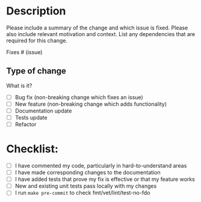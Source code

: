 # Description

Please include a summary of the change and which issue is fixed. Please also include relevant motivation and context. List any dependencies that are required for this change.

Fixes # (issue)

## Type of change

What is it?

- [ ] Bug fix (non-breaking change which fixes an issue)
- [ ] New feature (non-breaking change which adds functionality)
- [ ] Documentation update
- [ ] Tests update
- [ ] Refactor

# Checklist:

- [ ] I have commented my code, particularly in hard-to-understand areas
- [ ] I have made corresponding changes to the documentation
- [ ] I have added tests that prove my fix is effective or that my feature works
- [ ] New and existing unit tests pass locally with my changes
- [ ] I run `make pre-commit` to check fmt/vet/lint/test-no-fdo
